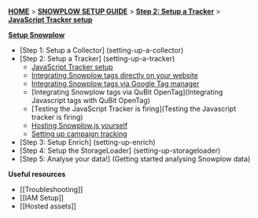 [**HOME**](Home) > [**SNOWPLOW SETUP GUIDE**](Setting-up-Snowplow) > [**Step 2: Setup a Tracker**](setting-up-a-tracker) > [**JavaScript Tracker setup**](javascript-tracker-setup)

[**Setup Snowplow**](Setting-up-Snowplow)  

- [Step 1: Setup a Collector] (setting-up-a-collector)  
- [Step 2: Setup a Tracker] (setting-up-a-tracker)  
  - [JavaScript Tracker setup](javascript-tracker-setup)  
  - [Integrating Snowplow tags directly on your website](integrating-javascript-tags-onto-your-website)
  - [Integrating Snowplow tags via Google Tag manager](Integrating-Javascript-tags-with-Google-Tag-Manager)  
  - [Integrating Snowplow tags via QuBit OpenTag](Integrating Javascript tags with QuBit OpenTag)
  - [Testing the JavaScript Tracker is firing](Testing the Javascript tracker is firing)
  - [Hosting Snowplow.js yourself](self-hosting-snowplow-js)
  - [Setting up campaign tracking](tracking-your-marketing-campaigns)
- [Step 3: Setup Enrich] (setting-up-enrich)  
- [Step 4: Setup the StorageLoader] (setting-up-storageloader)  
- [Step 5: Analyse your data!] (Getting started analysing Snowplow data)  

**Useful resources**  

- [[Troubleshooting]]  
- [[IAM Setup]]   
- [[Hosted assets]] 
